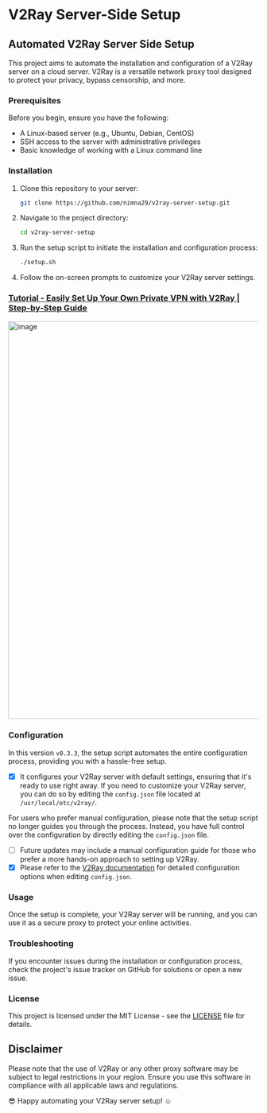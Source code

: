 # V2Ray Server-Side Setup

## Automated V2Ray Server Side Setup

This project aims to automate the installation and configuration of a V2Ray server on a cloud server. V2Ray is a versatile network proxy tool designed to protect your privacy, bypass censorship, and more.

### Prerequisites

Before you begin, ensure you have the following:

- A Linux-based server (e.g., Ubuntu, Debian, CentOS)
- SSH access to the server with administrative privileges
- Basic knowledge of working with a Linux command line

### Installation

1. Clone this repository to your server:
   ```bash
   git clone https://github.com/nimna29/v2ray-server-setup.git
   ```

2. Navigate to the project directory:
   ```bash
   cd v2ray-server-setup
   ```

3. Run the setup script to initiate the installation and configuration process:
   ```bash
   ./setup.sh
   ```

4. Follow the on-screen prompts to customize your V2Ray server settings.


### [Tutorial - Easily Set Up Your Own Private VPN with V2Ray | Step-by-Step Guide](https://youtu.be/4q3B_urNaiM)

<a href="https://youtu.be/4q3B_urNaiM">
  <img width="800" alt="image" src="https://github.com/nimna29/v2ray-server-setup/assets/77341013/1dd177c1-e748-458c-8ffb-a207eb65fe9f">
</a>


### Configuration
In this version `v0.3.3`, the setup script automates the entire configuration process, providing you with a hassle-free setup. 
- [x] It configures your V2Ray server with default settings, ensuring that it's ready to use right away. If you need to customize your V2Ray server, you can do so by editing the `config.json` file located at `/usr/local/etc/v2ray/`.

For users who prefer manual configuration, please note that the setup script no longer guides you through the process.
Instead, you have full control over the configuration by directly editing the `config.json` file.
- [ ] Future updates may include a manual configuration guide for those who prefer a more hands-on approach to setting up V2Ray.
- [x] Please refer to the [V2Ray documentation](https://www.v2fly.org/en_US/v5/config/overview.html) for detailed configuration options when editing `config.json`.

### Usage

Once the setup is complete, your V2Ray server will be running, and you can use it as a secure proxy to protect your online activities.

### Troubleshooting

If you encounter issues during the installation or configuration process, check the project's issue tracker on GitHub for solutions or open a new issue.

### License

This project is licensed under the MIT License - see the [LICENSE](LICENSE) file for details.

## Disclaimer

Please note that the use of V2Ray or any other proxy software may be subject to legal restrictions in your region. Ensure you use this software in compliance with all applicable laws and regulations.

😎 Happy automating your V2Ray server setup! ☺️
